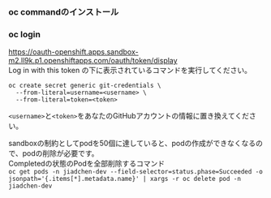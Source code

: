 ### oc commandのインストール

### oc login
https://oauth-openshift.apps.sandbox-m2.ll9k.p1.openshiftapps.com/oauth/token/display  
Log in with this token の下に表示されているコマンドを実行してください。

```
oc create secret generic git-credentials \
  --from-literal=username=<username> \
  --from-literal=token=<token>
```
`<username>`と`<token>`をあなたのGitHubアカウントの情報に置き換えてください。

sandboxの制約としてpodを50個に達していると、podの作成ができなくなるので、podの削除が必要です。  
Completedの状態のPodを全部削除するコマンド  
`oc get pods -n jiadchen-dev --field-selector=status.phase=Succeeded -o jsonpath='{.items[*].metadata.name}' | xargs -r oc delete pod -n jiadchen-dev`